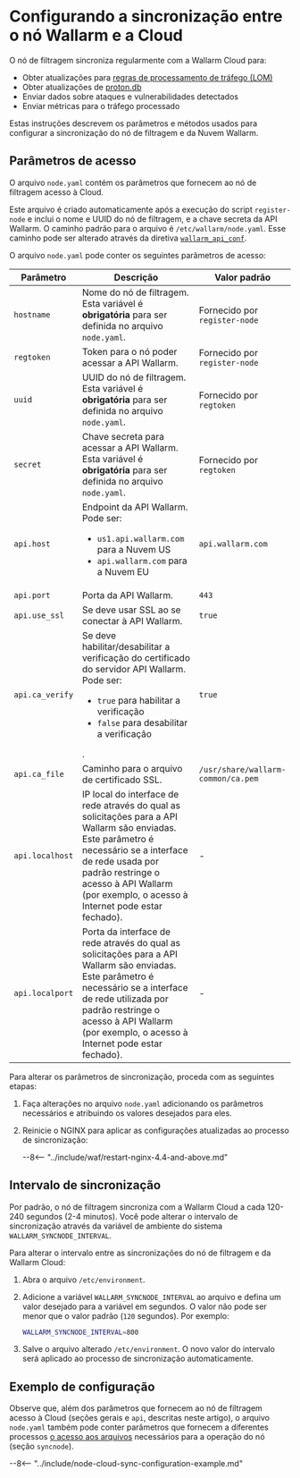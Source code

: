 # Configurando a sincronização entre o nó Wallarm e a Cloud 

O nó de filtragem sincroniza regularmente com a Wallarm Cloud para:

* Obter atualizações para [regras de processamento de tráfego (LOM)](../about-wallarm/protecting-against-attacks.md#custom-rules-for-request-analysis)
* Obter atualizações de [proton.db](../about-wallarm/protecting-against-attacks.md#library-libproton)
* Enviar dados sobre ataques e vulnerabilidades detectados
* Enviar métricas para o tráfego processado

Estas instruções descrevem os parâmetros e métodos usados para configurar a sincronização do nó de filtragem e da Nuvem Wallarm.

## Parâmetros de acesso

O arquivo `node.yaml` contém os parâmetros que fornecem ao nó de filtragem acesso à Cloud. 

Este arquivo é criado automaticamente após a execução do script `register-node` e inclui o nome e UUID do nó de filtragem, e a chave secreta da API Wallarm. O caminho padrão para o arquivo é `/etc/wallarm/node.yaml`. Esse caminho pode ser alterado através da diretiva [`wallarm_api_conf`](configure-parameters-en.md#wallarm_api_conf).

O arquivo `node.yaml` pode conter os seguintes parâmetros de acesso:

| Parâmetro | Descrição | Valor padrão |
| --------- | ----------- | ------------- |
| `hostname`       | Nome do nó de filtragem. Esta variável é **obrigatória** para ser definida no arquivo `node.yaml`. | Fornecido por `register-node` |
| `regtoken`       | Token para o nó poder acessar a API Wallarm. | Fornecido por `register-node` |
| `uuid`           | UUID do nó de filtragem. Esta variável é **obrigatória** para ser definida no arquivo `node.yaml`. | Fornecido por `regtoken` |
| `secret`         | Chave secreta para acessar a API Wallarm. Esta variável é **obrigatória** para ser definida no arquivo `node.yaml`. | Fornecido por `regtoken` |
| `api.host`       | Endpoint da API Wallarm. Pode ser:<ul><li>`us1.api.wallarm.com` para a Nuvem US</li><li>`api.wallarm.com` para a Nuvem EU</li></ul> | `api.wallarm.com` |
| `api.port`       | Porta da API Wallarm. | `443` |
| `api.use_ssl`  | Se deve usar SSL ao se conectar à API Wallarm. | `true` |
| `api.ca_verify`  | Se deve habilitar/desabilitar a verificação do certificado do servidor API Wallarm. Pode ser:<ul><li>`true` para habilitar a verificação</li><li>`false` para desabilitar a verificação</li></ul>. | `true` |
| `api.ca_file`  | Caminho para o arquivo de certificado SSL. | `/usr/share/wallarm-common/ca.pem` |
| `api.localhost` | IP local do interface de rede através do qual as solicitações para a API Wallarm são enviadas. Este parâmetro é necessário se a interface de rede usada por padrão restringe o acesso à API Wallarm (por exemplo, o acesso à Internet pode estar fechado). | - |
| `api.localport` | Porta da interface de rede através do qual as solicitações para a API Wallarm são enviadas. Este parâmetro é necessário se a interface de rede utilizada por padrão restringe o acesso à API Wallarm (por exemplo, o acesso à Internet pode estar fechado). | - |

Para alterar os parâmetros de sincronização, proceda com as seguintes etapas:

1. Faça alterações no arquivo `node.yaml` adicionando os parâmetros necessários e atribuindo os valores desejados para eles.
1. Reinicie o NGINX para aplicar as configurações atualizadas ao processo de sincronização:

    --8<-- "../include/waf/restart-nginx-4.4-and-above.md"

## Intervalo de sincronização

Por padrão, o nó de filtragem sincroniza com a Wallarm Cloud a cada 120-240 segundos (2-4 minutos). Você pode alterar o intervalo de sincronização através da variável de ambiente do sistema `WALLARM_SYNCNODE_INTERVAL`.

Para alterar o intervalo entre as sincronizações do nó de filtragem e da Wallarm Cloud:

1. Abra o arquivo `/etc/environment`.
2. Adicione a variável `WALLARM_SYNCNODE_INTERVAL` ao arquivo e defina um valor desejado para a variável em segundos. O valor não pode ser menor que o valor padrão (`120` segundos). Por exemplo:

    ```bash
    WALLARM_SYNCNODE_INTERVAL=800
    ```
3. Salve o arquivo alterado `/etc/environment`. O novo valor do intervalo será aplicado ao processo de sincronização automaticamente.

## Exemplo de configuração

Observe que, além dos parâmetros que fornecem ao nó de filtragem acesso à Cloud (seções gerais e `api`, descritas neste artigo), o arquivo `node.yaml` também pode conter parâmetros que fornecem a diferentes processos [o acesso aos arquivos](configure-access-to-files-needed-for-node.md) necessários para a operação do nó (seção `syncnode`).

--8<-- "../include/node-cloud-sync-configuration-example.md"
